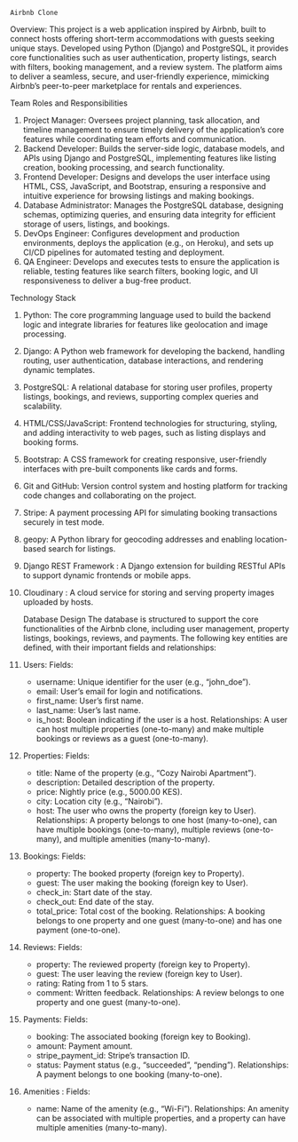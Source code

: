     Airbnb Clone
Overview:
This project is a web application inspired by Airbnb, built to connect hosts offering short-term accommodations with guests seeking unique stays. 
Developed using Python (Django) and PostgreSQL, it provides core functionalities such as user authentication, property listings, search with filters, booking management, and a review system. 
The platform aims to deliver a seamless, secure, and user-friendly experience, mimicking Airbnb’s peer-to-peer marketplace for rentals and experiences.


Team Roles and Responsibilities
1. Project Manager: Oversees project planning, task allocation, and timeline management to ensure timely delivery of the application’s core features while coordinating team efforts and communication.
2. Backend Developer: Builds the server-side logic, database models, and APIs using Django and PostgreSQL, implementing features like listing creation, booking processing, and search functionality.
3. Frontend Developer: Designs and develops the user interface using HTML, CSS, JavaScript, and Bootstrap, ensuring a responsive and intuitive experience for browsing listings and making bookings.
4. Database Administrator: Manages the PostgreSQL database, designing schemas, optimizing queries, and ensuring data integrity for efficient storage of users, listings, and bookings.
5. DevOps Engineer: Configures development and production environments, deploys the application (e.g., on Heroku), and sets up CI/CD pipelines for automated testing and deployment.
6. QA Engineer: Develops and executes tests to ensure the application is reliable, testing features like search filters, booking logic, and UI responsiveness to deliver a bug-free product.


  Technology Stack
1. Python: The core programming language used to build the backend logic and integrate libraries for features like geolocation and image processing.
2. Django: A Python web framework for developing the backend, handling routing, user authentication, database interactions, and rendering dynamic templates.
3. PostgreSQL: A relational database for storing user profiles, property listings, bookings, and reviews, supporting complex queries and scalability.
4. HTML/CSS/JavaScript: Frontend technologies for structuring, styling, and adding interactivity to web pages, such as listing displays and booking forms.
5. Bootstrap: A CSS framework for creating responsive, user-friendly interfaces with pre-built components like cards and forms.
6. Git and GitHub: Version control system and hosting platform for tracking code changes and collaborating on the project.
7. Stripe: A payment processing API for simulating booking transactions securely in test mode.
8. geopy: A Python library for geocoding addresses and enabling location-based search for listings.
9. Django REST Framework : A Django extension for building RESTful APIs to support dynamic frontends or mobile apps.
10. Cloudinary : A cloud service for storing and serving property images uploaded by hosts.


    Database Design
The database is structured to support the core functionalities of the Airbnb clone, including user management, property listings, bookings, reviews, and payments.
The following key entities are defined, with their important fields and relationships:

1. Users:
   Fields:
   - username: Unique identifier for the user (e.g., “john_doe”).
   - email: User’s email for login and notifications.
   - first_name: User’s first name.
   - last_name: User’s last name.
   - is_host: Boolean indicating if the user is a host.
Relationships: A user can host multiple properties (one-to-many) and make multiple bookings or reviews as a guest (one-to-many).

2. Properties:
   Fields:
   - title: Name of the property (e.g., “Cozy Nairobi Apartment”).
   - description: Detailed description of the property.
   - price: Nightly price (e.g., 5000.00 KES).
   - city: Location city (e.g., “Nairobi”).
   - host: The user who owns the property (foreign key to User).
Relationships: A property belongs to one host (many-to-one), can have multiple bookings (one-to-many), multiple reviews (one-to-many), and multiple amenities (many-to-many).

3. Bookings:
   Fields:
   - property: The booked property (foreign key to Property).
   - guest: The user making the booking (foreign key to User).
   - check_in: Start date of the stay.
   - check_out: End date of the stay.
   - total_price: Total cost of the booking.
Relationships: A booking belongs to one property and one guest (many-to-one) and has one payment (one-to-one).

4. Reviews:
   Fields:
   - property: The reviewed property (foreign key to Property).
   - guest: The user leaving the review (foreign key to User).
   - rating: Rating from 1 to 5 stars.
   - comment: Written feedback.
Relationships: A review belongs to one property and one guest (many-to-one).

5. Payments:
   Fields:
   - booking: The associated booking (foreign key to Booking).
   - amount: Payment amount.
   - stripe_payment_id: Stripe’s transaction ID.
   - status: Payment status (e.g., “succeeded”, “pending”).
Relationships: A payment belongs to one booking (many-to-one).

6. Amenities :
   Fields:
   - name: Name of the amenity (e.g., “Wi-Fi”).
Relationships: An amenity can be associated with multiple properties, and a property can have multiple amenities (many-to-many).
